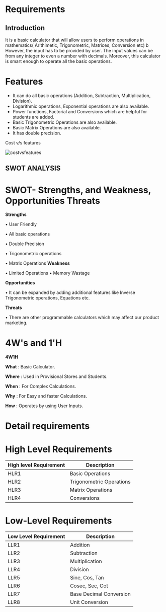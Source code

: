 # Requirements
## Introduction
It is a basic calculator that will allow users to perform operations in mathematics( Arithimetic, Trigonometric, Matrices, Conversion etc) b However, the input has to be provided by user. The input values can be from any integer to even a number with decimals. Moreover, this calculator is smart enough to operate all the basic operations.
# **Features**

- It can do all basic operations (Addition, Subtraction, Multiplication, Division).
- Logarithmic operations, Exponential operations are also available.
- Power functions, Factorial and Conversions which are helpful for students are added.
- Basic Trigonometric Operations are also available.
- Basic Matrix Operations are also available.
- It has double precision.

Cost v/s features

![costvsfeatures](https://user-images.githubusercontent.com/78853987/107947612-a2bea200-6fb8-11eb-9838-2495a79aabf7.PNG)


## SWOT ANALYSIS
# **SWOT- Strengths, and Weakness, Opportunities Threats**

 **Strengths** 

• User Friendly

• All basic operations

• Double Precision

• Trigonometric operations

• Matrix Operations
 **Weakness**

•	Limited Operations
•	Memory Wastage

**Opportunities**

•	It can be expanded by adding additional features like Inverse Trigonometric operations, Equations etc.

  **Threats**

• There are other programmable calculators which may affect our product marketing.

# 4W&#39;s and 1&#39;H

 **4W1H**

**What** : Basic Calculator.

**Where** : Used in Provisional Stores and Students.

**When** : For Complex Calculations.

**Why** : For Easy and faster Calculations.

**How** : Operates by using User Inputs.


# Detail requirements
# **High Level Requirements**

| High level Requirement | Description |
| --- | --- |
| HLR1 | Basic Operations |
| HLR2 | Trigonometric Operations |
| HLR3 | Matrix Operations |
| HLR4 | Conversions |

# **Low-Level Requirements**

| Low Level Requirement | Description |
| --- | --- |
| LLR1 | Addition |
| LLR2 | Subtraction |
| LLR3 | Multiplication |
| LLR4 | Division |
| LLR5 | Sine, Cos, Tan |
| LLR6 | Cosec, Sec, Cot |
| LLR7 | Base Decimal Conversion |
| LLR8 | Unit Conversion |

